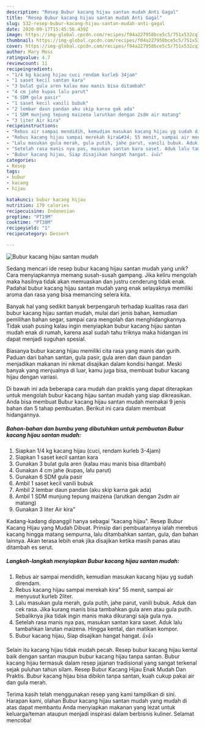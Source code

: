 ```yaml
---
description: "Resep Bubur kacang hijau santan mudah Anti Gagal"
title: "Resep Bubur kacang hijau santan mudah Anti Gagal"
slug: 532-resep-bubur-kacang-hijau-santan-mudah-anti-gagal
date: 2020-09-17T15:45:56.439Z
image: https://img-global.cpcdn.com/recipes/f04a227958bce5c5/751x532cq70/bubur-kacang-hijau-santan-mudah-foto-resep-utama.jpg
thumbnail: https://img-global.cpcdn.com/recipes/f04a227958bce5c5/751x532cq70/bubur-kacang-hijau-santan-mudah-foto-resep-utama.jpg
cover: https://img-global.cpcdn.com/recipes/f04a227958bce5c5/751x532cq70/bubur-kacang-hijau-santan-mudah-foto-resep-utama.jpg
author: Mary Moss
ratingvalue: 4.7
reviewcount: 11
recipeingredient:
- "1/4 kg kacang hijau cuci rendam kurleb 34jam"
- "1 saset kecil santan kara"
- "3 bulat gula aren kalau mau manis bisa ditambah"
- "4 cm jahe kupas lalu parut"
- "6 SDM gula pasir"
- "1 saset kecil vanili bubuk"
- "2 lembar daun pandan aku skip karna gak ada"
- "1 SDM munjung tepung maizena larutkan dengan 2sdm air matang"
- "3 liter Air kira"
recipeinstructions:
- "Rebus air sampai mendidih, kemudian masukan kacang hijau yg sudah direndam."
- "Rebus kacang hijau sampai merekah kira&#34; 55 menit, sampai air menyusut kurleb 2liter."
- "Lalu masukan gula merah, gula putih, jahe parut, vanili bubuk. Aduk dan cek rasa. Jika kurang manis bisa tambahkan gula aren atau gula putih. Sebaliknya jika tidak ingin manis maka dikurangi saja gula nya."
- "Setelah rasa manis nya pas, masukan santan kara saset. Aduk lalu tambahkan larutan maizena. Hingga kental, dan matikan kompor."
- "Bubur kacang hijau, Siap disajikan hangat hangat. 👍👍"
categories:
- Resep
tags:
- bubur
- kacang
- hijau

katakunci: bubur kacang hijau 
nutrition: 179 calories
recipecuisine: Indonesian
preptime: "PT19M"
cooktime: "PT38M"
recipeyield: "1"
recipecategory: Dessert

---
```



![Bubur kacang hijau santan mudah](https://img-global.cpcdn.com/recipes/f04a227958bce5c5/751x532cq70/bubur-kacang-hijau-santan-mudah-foto-resep-utama.jpg)

Sedang mencari ide resep bubur kacang hijau santan mudah yang unik? Cara menyiapkannya memang susah-susah gampang. Jika keliru mengolah maka hasilnya tidak akan memuaskan dan justru cenderung tidak enak. Padahal bubur kacang hijau santan mudah yang enak selayaknya memiliki aroma dan rasa yang bisa memancing selera kita.

Banyak hal yang sedikit banyak berpengaruh terhadap kualitas rasa dari bubur kacang hijau santan mudah, mulai dari jenis bahan, kemudian pemilihan bahan segar, sampai cara mengolah dan menghidangkannya. Tidak usah pusing kalau ingin menyiapkan bubur kacang hijau santan mudah enak di rumah, karena asal sudah tahu triknya maka hidangan ini dapat menjadi suguhan spesial.

Biasanya bubur kacang hijau memiliki cita rasa yang manis dan gurih. Paduan dari bahan santan, gula pasir, gula aren dan daun pandan menjadikan makanan ini nikmat disajikan dalam kondisi hangat. Meski banyak yang menjualnya di luar, kamu juga bisa, membuat bubur kacang hijau dengan variasi.


Di bawah ini ada beberapa cara mudah dan praktis yang dapat diterapkan untuk mengolah bubur kacang hijau santan mudah yang siap dikreasikan. Anda bisa membuat Bubur kacang hijau santan mudah memakai 9 jenis bahan dan 5 tahap pembuatan. Berikut ini cara dalam membuat hidangannya.

<!--inarticleads1-->

##### Bahan-bahan dan bumbu yang dibutuhkan untuk pembuatan Bubur kacang hijau santan mudah:

1. Siapkan 1/4 kg kacang hijau (cuci, rendam kurleb 3-4jam)
1. Siapkan 1 saset kecil santan kara
1. Gunakan 3 bulat gula aren (kalau mau manis bisa ditambah)
1. Gunakan 4 cm jahe (kupas, lalu parut)
1. Gunakan 6 SDM gula pasir
1. Ambil 1 saset kecil vanili bubuk
1. Ambil 2 lembar daun pandan (aku skip karna gak ada)
1. Ambil 1 SDM munjung tepung maizena (larutkan dengan 2sdm air matang)
1. Gunakan 3 liter Air kira&#34;


Kadang-kadang dipanggil hanya sebagai &#34;kacang hijau&#34;. Resep Bubur Kacang Hijau yang Mudah Dibuat. Prinsip dari pembuatannya ialah merebus kacang hingga matang sempurna, lalu ditambahkan santan, gula, dan bahan lainnya. Akan terasa lebih enak jika disajikan ketika masih panas atau ditambah es serut. 

<!--inarticleads2-->

##### Langkah-langkah menyiapkan Bubur kacang hijau santan mudah:

1. Rebus air sampai mendidih, kemudian masukan kacang hijau yg sudah direndam.
1. Rebus kacang hijau sampai merekah kira&#34; 55 menit, sampai air menyusut kurleb 2liter.
1. Lalu masukan gula merah, gula putih, jahe parut, vanili bubuk. Aduk dan cek rasa. Jika kurang manis bisa tambahkan gula aren atau gula putih. Sebaliknya jika tidak ingin manis maka dikurangi saja gula nya.
1. Setelah rasa manis nya pas, masukan santan kara saset. Aduk lalu tambahkan larutan maizena. Hingga kental, dan matikan kompor.
1. Bubur kacang hijau, Siap disajikan hangat hangat. 👍👍


Selain itu kacang hijau tidak mudah pecah. Resep bubur kacang hijau kental baik dengan santan maupun bubur kacang hijau tanpa santan. Bubur kacang hijau termasuk dalam resep jajanan tradisional yang sangat terkenal sejak puluhan tahun silam. Resep Bubur Kacang Hijau Enak Mudah Dan Praktis. Bubur kacang hijau bisa dibikin tanpa santan, kuah cukup pakai air dan gula merah. 

Terima kasih telah menggunakan resep yang kami tampilkan di sini. Harapan kami, olahan Bubur kacang hijau santan mudah yang mudah di atas dapat membantu Anda menyiapkan makanan yang lezat untuk keluarga/teman ataupun menjadi inspirasi dalam berbisnis kuliner. Selamat mencoba!
